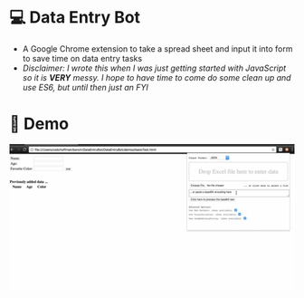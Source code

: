 # :computer: Data Entry Bot
* A Google Chrome extension to take a spread sheet and input it into form to save time on data entry tasks
* *Disclaimer: I wrote this when I was just getting started with JavaScript so it is **VERY** messy. I hope to have time to come do some clean up and use ES6, but until then just an FYI* 

# :tada: Demo
![Demo](./DataEntryBotGif.gif)
